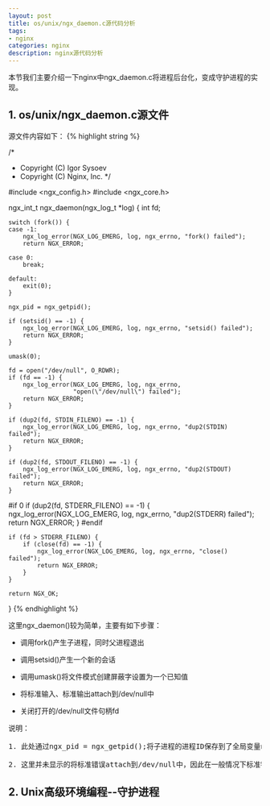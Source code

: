 ```yaml
---
layout: post
title: os/unix/ngx_daemon.c源代码分析
tags:
- nginx
categories: nginx
description: nginx源代码分析
---
```




本节我们主要介绍一下nginx中ngx_daemon.c将进程后台化，变成守护进程的实现。

<!-- more -->


## 1. os/unix/ngx_daemon.c源文件

源文件内容如下：
{% highlight string %}

/*
 * Copyright (C) Igor Sysoev
 * Copyright (C) Nginx, Inc.
 */


#include <ngx_config.h>
#include <ngx_core.h>


ngx_int_t
ngx_daemon(ngx_log_t *log)
{
    int  fd;

    switch (fork()) {
    case -1:
        ngx_log_error(NGX_LOG_EMERG, log, ngx_errno, "fork() failed");
        return NGX_ERROR;

    case 0:
        break;

    default:
        exit(0);
    }

    ngx_pid = ngx_getpid();

    if (setsid() == -1) {
        ngx_log_error(NGX_LOG_EMERG, log, ngx_errno, "setsid() failed");
        return NGX_ERROR;
    }

    umask(0);

    fd = open("/dev/null", O_RDWR);
    if (fd == -1) {
        ngx_log_error(NGX_LOG_EMERG, log, ngx_errno,
                      "open(\"/dev/null\") failed");
        return NGX_ERROR;
    }

    if (dup2(fd, STDIN_FILENO) == -1) {
        ngx_log_error(NGX_LOG_EMERG, log, ngx_errno, "dup2(STDIN) failed");
        return NGX_ERROR;
    }

    if (dup2(fd, STDOUT_FILENO) == -1) {
        ngx_log_error(NGX_LOG_EMERG, log, ngx_errno, "dup2(STDOUT) failed");
        return NGX_ERROR;
    }

#if 0
    if (dup2(fd, STDERR_FILENO) == -1) {
        ngx_log_error(NGX_LOG_EMERG, log, ngx_errno, "dup2(STDERR) failed");
        return NGX_ERROR;
    }
#endif

    if (fd > STDERR_FILENO) {
        if (close(fd) == -1) {
            ngx_log_error(NGX_LOG_EMERG, log, ngx_errno, "close() failed");
            return NGX_ERROR;
        }
    }

    return NGX_OK;
}
{% endhighlight %}

这里ngx_daemon()较为简单，主要有如下步骤：

* 调用fork()产生子进程，同时父进程退出

* 调用setsid()产生一个新的会话

* 调用umask()将文件模式创建屏蔽字设置为一个已知值

* 将标准输入、标准输出attach到/dev/null中

* 关闭打开的/dev/null文件句柄fd
 
<pre>
说明：

1. 此处通过ngx_pid = ngx_getpid();将子进程的进程ID保存到了全局变量ngx_pid中

2. 这里并未显示的将标准错误attach到/dev/null中，因此在一般情况下标准错误输出仍可以输出到控制台（除非打开的/dev/null句柄fd恰巧等于STDERR_FILENO）。
</pre>


## 2. Unix高级环境编程--守护进程


<br />
<br />







<br />
<br />
<br />


